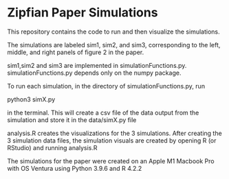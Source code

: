 # Zipfian Paper Simulations

This repository contains the code to run and then visualize the simulations.

The simulations are labeled sim1, sim2, and sim3, corresponding to the left, middle, and right panels of figure 2 in the paper.

sim1,sim2 and sim3 are implemented in simulationFunctions.py. simulationFunctions.py depends only on the numpy package.

To run each simulation, in the directory of simulationFunctions.py, run 

python3 simX.py 

in the terminal. This will create a csv file of the data output from the simulation and store it in the data/simX.py file

analysis.R creates the visualizations for the 3 simulations. After creating the 3 simulation data files, the simulation visuals are created by opening R (or RStudio) and running analysis.R

The simulations for the paper were created on an Apple M1 Macbook Pro with OS Ventura using Python 3.9.6 and R 4.2.2
